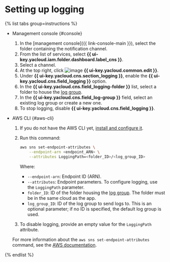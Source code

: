 # Setting up logging

{% list tabs group=instructions %}

- Management console {#console}

    1. In the [management console]({{ link-console-main }}), select the folder containing the notification channel.
    1. From the list of services, select **{{ ui-key.yacloud.iam.folder.dashboard.label_cns }}**.
    1. Select a channel.
    1. At the top right, click ![image](../../_assets/edit.svg) **{{ ui-key.yacloud.common.edit }}**.
    1. Under **{{ ui-key.yacloud.cns.section_logging }}**, enable the **{{ ui-key.yacloud.cns.field_logging }}** option.
    1. In the **{{ ui-key.yacloud.cns.field_logging-folder }}** list, select a folder to house the [log group](../../logging/concepts/log-group.md).
    1. In the **{{ ui-key.yacloud.cns.field_log-group }}** field, select an existing log group or create a new one.
    1. To stop logging, disable **{{ ui-key.yacloud.cns.field_logging }}**.

- AWS CLI {#aws-cli}

    1. If you do not have the AWS CLI yet, [install and configure it](../../storage/tools/aws-cli.md).
    1. Run this command:

        ```bash
        aws sns set-endpoint-attributes \
            --endpoint-arn <endpoint_ARN> \
            --attributes LoggingPath=<folder_ID>/<log_group_ID>
        ```

        Where:

        * `--endpoint-arn`: Endpoint ID (ARN).
        * `--attributes`: Endpoint parameters. To configure logging, use the `LoggingPath` parameter.
        * `folder_ID`: ID of the folder housing the [log group](../../logging/concepts/log-group.md). The folder must be in the same cloud as the app.
        * `log_group_ID`: ID of the log group to send logs to. This is an optional parameter; if no ID is specified, the default log group is used.

    1. To disable logging, provide an empty value for the `LoggingPath` attribute.        

    For more information about the `aws sns set-endpoint-attributes` command, see the [AWS documentation](https://awscli.amazonaws.com/v2/documentation/api/latest/reference/sns/set-endpoint-attributes.html).


{% endlist %}